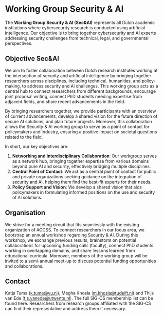 # Working Group Security & AI

The **Working Group Security & AI (Sec&AI)** represents all Dutch academic institutions where cybersecurity research is conducted using artificial intelligence. Our objective is to bring together cybersecurity and AI experts addressing security challenges from technical, legal, and governmental perspectives.

## Objective Sec&AI
We aim to foster collaboration between Dutch research institutes working at the intersection of security and artificial intelligence by bringing together researchers across disciplines, including technical, humanities, and policy-making, to address security and AI challenges. This working group acts as a central hub to connect researchers from different backgrounds, encourage joint proposal writing, connect PhD students needing expertise from adjacent fields, and share recent advancements in the field.

By bringing researchers together, we provide participants with an overview of current advancements, develop a shared vision for the future direction of secure AI solutions, and plan future projects. Moreover, this collaboration allows the Security & AI working group to serve as a point of contact for policymakers and industry, ensuring a positive impact on societal questions related to the field.

In short, our key objectives are:
1. **Networking and Interdisciplinary Collaboration**: Our workgroup serves as a network hub, bringing together expertise from various domains beyond pure AI and security, effectively bridging multiple disciplines.
2. **Central Point of Contact**: We act as a central point of contact for public and private organizations seeking guidance on the integration of security and AI, helping them find the best-fit experts for their needs.
3. **Policy Support and Vision**: We develop a shared vision that aids policymakers in formulating informed positions on the use and security of AI solutions. 

## Organisation
We strive for a meeting circuit that fits seamlessly with the existing organization of ACCSS. To connect researchers in our focus area, we bootstrap an annual workshop regarding Security & AI. During this workshop, we exchange previous results, brainstorm on potential collaborations for upcoming funding calls (faculty), connect PhD students working in overlapping domains, and share lessons learned from educational curricula. Moreover, members of the working group will be invited to a semi-annual meet-up to discuss potential funding opportunities and collaborations. 

## Contact
Katja Tuma (k.tuma@vu.nl), Megha Khosla (m.khosla@tudelft.nl) and Thijs van Ede (t.s.vanede@utwente.nl). The full SIG-CS membership list can be found here. Researchers from research groups affiliated with the SIG-CS can find their representative and address them if necessary.